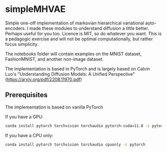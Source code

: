 # simpleMHVAE

Simple one-off implementation of markovian hierarchical variational auto-encoders. I made these modules to understand diffusion a little better. Perhaps useful for you too. Licence is MIT, so do whatever you want. This is a pedagogic exercise and will not be optimal computationally, but rather focus simplicity.

The notebooks folder will contain examples on the MNIST dataset, FashionMNIST, and another non-image dataset.

The implementation is based in PyTorch and is largely based on Calvin Luo's "Understanding Diffusion Models: A Unified Perspective" (https://arxiv.org/pdf/2208.11970.pdf)

## Prerequisites

The implementation is based on vanilla PyTorch

If you have a GPU:
```bash
conda install pytorch torchvision torchaudio pytorch-cuda=11.8 -c pytorch -c nvidia
```

If you have a CPU only:
```bash
conda install pytorch torchvision torchaudio cpuonly -c pytorch
```